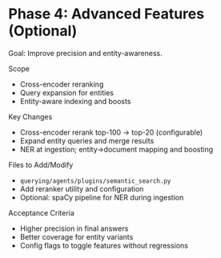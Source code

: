 # Phase 4: Advanced Features (Optional)

Goal: Improve precision and entity-awareness.

Scope
- Cross-encoder reranking
- Query expansion for entities
- Entity-aware indexing and boosts

Key Changes
- Cross-encoder rerank top-100 → top-20 (configurable)
- Expand entity queries and merge results
- NER at ingestion; entity→document mapping and boosting

Files to Add/Modify
- `querying/agents/plugins/semantic_search.py`
- Add reranker utility and configuration
- Optional: spaCy pipeline for NER during ingestion

Acceptance Criteria
- Higher precision in final answers
- Better coverage for entity variants
- Config flags to toggle features without regressions

